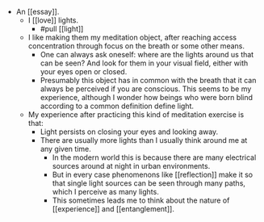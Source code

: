 - An [[essay]].
  - I [[love]] lights.
    - #pull [[light]]
  - I like making them my meditation object, after reaching access concentration through focus on the breath or some other means.
    - One can always ask oneself: where are the lights around us that can be seen? And look for them in your visual field, either with your eyes open or closed.
    - Presumably this object has in common with the breath that it can always be perceived if you are conscious. This seems to be my experience, although I wonder how beings who were born blind according to a common definition define light.
  - My experience after practicing this kind of meditation exercise is that:
    - Light persists on closing your eyes and looking away.
    - There are usually more lights than I usually think around me at any given time.
      - In the modern world this is because there are many electrical sources around at night in urban environments.
      - But in every case phenomenons like [[reflection]] make it so that single light sources can be seen through many paths, which I perceive as many lights.
      - This sometimes leads me to think about the nature of [[experience]] and [[entanglement]].
